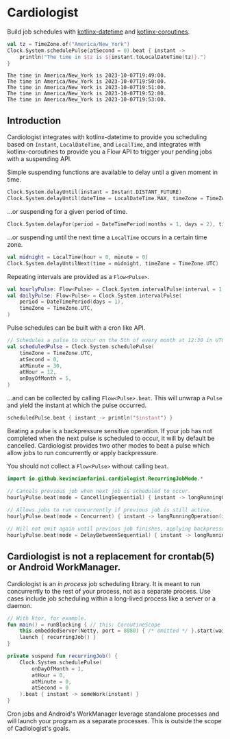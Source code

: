# Cardiologist

Build job schedules with [kotlinx-datetime](https://github.com/Kotlin/kotlinx-datetime) and [kotlinx-coroutines](https://github.com/Kotlin/kotlinx.coroutines). 

```kt
val tz = TimeZone.of("America/New_York")
Clock.System.schedulePulse(atSecond = 0).beat { instant ->
    println("The time in $tz is ${instant.toLocalDateTime(tz)}.")
}
```

```
The time in America/New_York is 2023-10-07T19:49:00.
The time in America/New_York is 2023-10-07T19:50:00.
The time in America/New_York is 2023-10-07T19:51:00.
The time in America/New_York is 2023-10-07T19:52:00.
The time in America/New_York is 2023-10-07T19:53:00.
```

## Introduction 

Cardiologist integrates with kotlinx-datetime to provide you scheduling based on `Instant`, `LocalDateTime`, 
and `LocalTime`, and integrates with kotlinx-coroutines to provide you a Flow API to trigger your pending jobs
with a suspending API. 

Simple suspending functions are available to delay until a given moment in time.

```kt
Clock.System.delayUntil(instant = Instant.DISTANT_FUTURE)
Clock.System.delayUntil(dateTime = LocalDateTime.MAX, timeZone = TimeZone.UTC)
```

...or suspending for a given period of time. 

```kt
Clock.System.delayFor(period = DateTimePeriod(months = 1, days = 2), timeZone = TimeZone.UTC)
```

...or suspending until the next time a `LocalTime` occurs in a certain time zone. 

```kt
val midnight = LocalTime(hour = 0, minute = 0)
Clock.System.delayUntilNext(time = midnight, timeZone = TimeZone.UTC)
```

Repeating intervals are provided as a `Flow<Pulse>`. 

```kt
val hourlyPulse: Flow<Pulse> = Clock.System.intervalPulse(interval = 1.hours)
val dailyPulse: Flow<Pulse> = Clock.System.intervalPulse(
    period = DateTimePeriod(days = 1),
    timeZone = TimeZone.UTC,
)
```

Pulse schedules can be built with a cron like API. 

```kt
// Schedules a pulse to occur on the 5th of every month at 12:30 in UTC. 
val scheduledPulse = Clock.System.schedulePulse(
    timeZone = TimeZone.UTC,
    atSecond = 0,
    atMinute = 30,
    atHour = 12,
    onDayOfMonth = 5, 
)
```

...and can be collected by calling `Flow<Pulse>.beat`. This will unwrap a `Pulse` and yield
the instant at which the pulse occurred.

```kt
scheduledPulse.beat { instant -> println("$instant") }
```

Beating a pulse is a backpressure sensitive operation. If your job has not completed when the next 
pulse is scheduled to occur, it will by default be cancelled. Cardiologist provides two other modes 
to beat a pulse which allow jobs to run concurrently or apply backpressure. 

You should not collect a `Flow<Pulse>` without calling `beat`. 

```kt
import io.github.kevincianfarini.cardiologist.RecurringJobMode.*

// Cancels previous job when next job is scheduled to occur. 
hourlyPulse.beat(mode = CancellingSequential) { instant -> longRunningOperation(instant) }
        
// Allows jobs to run concurrently if previous job is still active. 
hourlyPulse.beat(mode = Concurrent) { instant -> longRunningOperation(instant) }

// Will not emit again until previous job finishes, applying backpressure.  
hourlyPulse.beat(mode = DelayBetweenSequential) { instant -> longRunningOperation(instant) }
```



## Cardiologist is not a replacement for crontab(5) or Android WorkManager.

Cardiologist is an _in process_ job scheduling library. It is meant to run concurrently to the rest of 
your process, not as a separate process. Use cases include job scheduling within a long-lived process like 
a server or a daemon. 

```kt
// With ktor, for example. 
fun main() = runBlocking { // this: CoroutineScope
    this.embeddedServer(Netty, port = 8080) { /* omitted */ }.start(wait = false)
    launch { recurringJob() }
}

private suspend fun recurringJob() {
    Clock.System.schedulePulse(
        onDayOfMonth = 1, 
        atHour = 0, 
        atMinute = 0, 
        atSecond = 0
    ).beat { instant -> someWork(instant) }
}
```

Cron jobs and Android's WorkManager leverage standalone processes and will launch your program as a separate processes. 
This is outside the scope of Cadiologist's goals. 